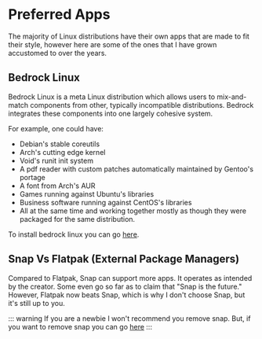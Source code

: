 # Preferred Apps

The majority of Linux distributions have their own apps that are made to fit their style, however here are some of the ones that I have grown accustomed to over the years.

## Bedrock Linux

Bedrock Linux is a meta Linux distribution which allows users to mix-and-match components from other, typically incompatible distributions. Bedrock integrates these components into one largely cohesive system.

For example, one could have:

- Debian's stable coreutils
- Arch's cutting edge kernel
- Void's runit init system
- A pdf reader with custom patches automatically maintained by Gentoo's portage
- A font from Arch's AUR
- Games running against Ubuntu's libraries
- Business software running against CentOS's libraries
- All at the same time and working together mostly as though they were packaged for the same distribution.

To install bedrock linux you can go [here](https://bedrocklinux.org/0.7/installation-instructions.html).

## Snap Vs Flatpak (External Package Managers)

Compared to Flatpak, Snap can support more apps. It operates as intended by the creator. Some even go so far as to claim that "Snap is the future." However, Flatpak now beats Snap, which is why I don't choose Snap, but it's still up to you.

::: warning
If you are a newbie I won't recommend you remove snap. But, if you want to remove snap you can go [here](https://www.kevin-custer.com/blog/disabling-snaps-in-ubuntu-20-04/)
:::
